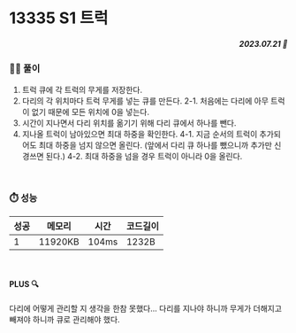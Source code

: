 # 13335 S1 트럭
##### <p align="right"> 2023.07.21 📆 </p> 

 
### 👩‍🏫 풀이
1. 트럭 큐에 각 트럭의 무게를 저장한다.
2. 다리의 각 위치마다 트럭 무게를 넣는 큐를 만든다.
2-1. 처음에는 다리에 아무 트럭이 없기 때문에 모든 위치에 0을 넣는다.
3. 시간이 지나면서 다리 위치를 옮기기 위해 다리 큐에서 하나를 뺀다.
4. 지나올 트럭이 남아있으면 최대 하중을 확인한다.
4-1. 지금 순서의 트럭이 추가되어도 최대 하중을 넘지 않으면 올린다. (앞에서 다리 큐 하나를 뺐으니까 추가만 신경쓰면 된다.)
4-2. 최대 하중을 넘을 경우 트럭이 아니라 0을 올린다.


<br>

### ⏱️ 성능

성공 |메모리 | 시간 | 코드길이
---|---|---|---|
1|11920KB|104ms|1232B

<br>

#### PLUS 🔍
다리에 어떻게 관리할 지 생각을 한참 못했다...
다리를 지나야 하니까 무게가 더해지고 빼져야 하니까 큐로 관리해야 했다.
        
